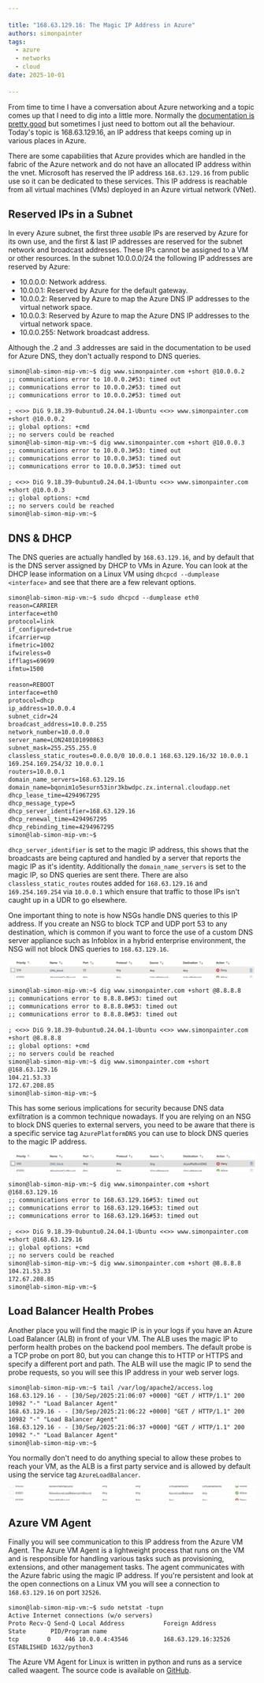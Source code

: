 ```yaml
---

title: "168.63.129.16: The Magic IP Address in Azure"
authors: simonpainter
tags:
  - azure
  - networks
  - cloud
date: 2025-10-01

---
```


From time to time I have a conversation about Azure networking and a topic comes up that I need to dig into a little more. Normally the [documentation is pretty good](https://learn.microsoft.com/en-us/azure/virtual-network/what-is-ip-address-168-63-129-16) but sometimes I just need to bottom out all the behaviour. Today's topic is 168.63.129.16, an IP address that keeps coming up in various places in Azure.
<!-- truncate -->
There are some capabilities that Azure provides which are handled in the fabric of the Azure network and do not have an allocated IP address within the vnet. Microsoft has reserved the IP address `168.63.129.16` from public use so it can be dedicated to these services. This IP address is reachable from all virtual machines (VMs) deployed in an Azure virtual network (VNet).

## Reserved IPs in a Subnet

In every Azure subnet, the first three *usable* IPs are reserved by Azure for its own use, and the first & last IP addresses are reserved for the subnet network and broadcast addresses. These IPs cannot be assigned to a VM or other resources.
In the subnet 10.0.0.0/24 the following IP addresses are reserved by Azure:

- 10.0.0.0: Network address.
- 10.0.0.1: Reserved by Azure for the default gateway.
- 10.0.0.2: Reserved by Azure to map the Azure DNS IP addresses to the virtual network space.
- 10.0.0.3: Reserved by Azure to map the Azure DNS IP addresses to the virtual network space.
- 10.0.0.255: Network broadcast address.

Although the .2 and .3 addresses are said in the documentation to be used for Azure DNS, they don't actually respond to DNS queries.

```text
simon@lab-simon-mip-vm:~$ dig www.simonpainter.com +short @10.0.0.2
;; communications error to 10.0.0.2#53: timed out
;; communications error to 10.0.0.2#53: timed out
;; communications error to 10.0.0.2#53: timed out

; <<>> DiG 9.18.39-0ubuntu0.24.04.1-Ubuntu <<>> www.simonpainter.com +short @10.0.0.2
;; global options: +cmd
;; no servers could be reached
simon@lab-simon-mip-vm:~$ dig www.simonpainter.com +short @10.0.0.3
;; communications error to 10.0.0.3#53: timed out
;; communications error to 10.0.0.3#53: timed out
;; communications error to 10.0.0.3#53: timed out

; <<>> DiG 9.18.39-0ubuntu0.24.04.1-Ubuntu <<>> www.simonpainter.com +short @10.0.0.3
;; global options: +cmd
;; no servers could be reached
simon@lab-simon-mip-vm:~$ 
```

## DNS & DHCP

The DNS queries are actually handled by `168.63.129.16`, and by default that is the DNS server assigned by DHCP to VMs in Azure. You can look at the DHCP lease information on a Linux VM using `dhcpcd --dumplease <interface>` and see that there are a few relevant options.

```text
simon@lab-simon-mip-vm:~$ sudo dhcpcd --dumplease eth0
reason=CARRIER
interface=eth0
protocol=link
if_configured=true
ifcarrier=up
ifmetric=1002
ifwireless=0
ifflags=69699
ifmtu=1500

reason=REBOOT
interface=eth0
protocol=dhcp
ip_address=10.0.0.4
subnet_cidr=24
broadcast_address=10.0.0.255
network_number=10.0.0.0
server_name=LON240101090863
subnet_mask=255.255.255.0
classless_static_routes=0.0.0.0/0 10.0.0.1 168.63.129.16/32 10.0.0.1 169.254.169.254/32 10.0.0.1
routers=10.0.0.1
domain_name_servers=168.63.129.16
domain_name=bqonim1o5esurn53inr3kbwdpc.zx.internal.cloudapp.net
dhcp_lease_time=4294967295
dhcp_message_type=5
dhcp_server_identifier=168.63.129.16
dhcp_renewal_time=4294967295
dhcp_rebinding_time=4294967295
simon@lab-simon-mip-vm:~$ 
```

`dhcp_server_identifier` is set to the magic IP address, this shows that the broadcasts are being captured and handled by a server that reports the magic IP as it's identity. Additionally the `domain_name_servers` is set to the magic IP, so DNS queries are sent there. There are also `classless_static_routes` routes added for `168.63.129.16` and `169.254.169.254` via `10.0.0.1` which ensure that traffic to those IPs isn't caught up in a UDR to go elsewhere.

One important thing to note is how NSGs handle DNS queries to this IP address. If you create an NSG to block TCP and UDP port 53 to any destination, which is common if you want to force the use of a custom DNS server appliance such as Infoblox in a hybrid enterprise environment, the NSG will not block DNS queries to `168.63.129.16`.

![DNS block](img/dns-block.png)

```text
simon@lab-simon-mip-vm:~$ dig www.simonpainter.com +short @8.8.8.8
;; communications error to 8.8.8.8#53: timed out
;; communications error to 8.8.8.8#53: timed out
;; communications error to 8.8.8.8#53: timed out

; <<>> DiG 9.18.39-0ubuntu0.24.04.1-Ubuntu <<>> www.simonpainter.com +short @8.8.8.8
;; global options: +cmd
;; no servers could be reached
simon@lab-simon-mip-vm:~$ dig www.simonpainter.com +short @168.63.129.16
104.21.53.33
172.67.208.85
simon@lab-simon-mip-vm:~$ 
```

This has some serious implications for security because DNS data exfiltration is a common technique nowadays. If you are relying on an NSG to block DNS queries to external servers, you need to be aware that there is a specific service tag `AzurePlatformDNS` you can use to block DNS queries to the magic IP address.

![DNS block with tag](img/dns-block-tag.png)

```text
simon@lab-simon-mip-vm:~$ dig www.simonpainter.com +short @168.63.129.16
;; communications error to 168.63.129.16#53: timed out
;; communications error to 168.63.129.16#53: timed out
;; communications error to 168.63.129.16#53: timed out

; <<>> DiG 9.18.39-0ubuntu0.24.04.1-Ubuntu <<>> www.simonpainter.com +short @168.63.129.16
;; global options: +cmd
;; no servers could be reached
simon@lab-simon-mip-vm:~$ dig www.simonpainter.com +short @8.8.8.8
104.21.53.33
172.67.208.85
simon@lab-simon-mip-vm:~$ 
```

## Load Balancer Health Probes

Another place you will find the magic IP is in your logs if you have an Azure Load Balancer (ALB) in front of your VM. The ALB uses the magic IP to perform health probes on the backend pool members. The default probe is a TCP probe on port 80, but you can change this to HTTP or HTTPS and specify a different port and path. The ALB will use the magic IP to send the probe requests, so you will see this IP address in your web server logs.

```text
simon@lab-simon-mip-vm:~$ tail /var/log/apache2/access.log 
168.63.129.16 - - [30/Sep/2025:21:06:07 +0000] "GET / HTTP/1.1" 200 10982 "-" "Load Balancer Agent"
168.63.129.16 - - [30/Sep/2025:21:06:22 +0000] "GET / HTTP/1.1" 200 10982 "-" "Load Balancer Agent"
168.63.129.16 - - [30/Sep/2025:21:06:37 +0000] "GET / HTTP/1.1" 200 10982 "-" "Load Balancer Agent"
simon@lab-simon-mip-vm:~$ 
```

You normally don't need to do anything special to allow these probes to reach your VM, as the ALB is a first party service and is allowed by default using the service tag `AzureLoadBalancer`.

![Load Balancer Health Probe](img/lb-inbound.png)

## Azure VM Agent

Finally you will see communication to this IP address from the Azure VM Agent. The Azure VM Agent is a lightweight process that runs on the VM and is responsible for handling various tasks such as provisioning, extensions, and other management tasks. The agent communicates with the Azure fabric using the magic IP address. If you're persistent and look at the open connections on a Linux VM you will see a connection to `168.63.129.16` on port `32526`.

```text
simon@lab-simon-mip-vm:~$ sudo netstat -tupn
Active Internet connections (w/o servers)
Proto Recv-Q Send-Q Local Address           Foreign Address         State       PID/Program name    
tcp        0    446 10.0.0.4:43546          168.63.129.16:32526     ESTABLISHED 1632/python3 
```

The Azure VM Agent for Linux is written in python and runs as a service called waagent. The source code is available on [GitHub](https://github.com/Azure/WALinuxAgent/).
